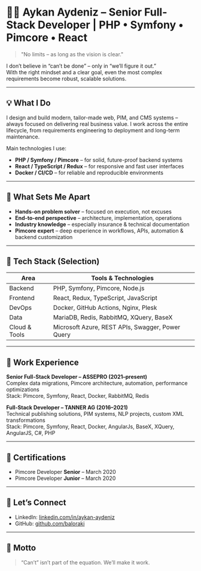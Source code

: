 # 👨‍💻 Aykan Aydeniz – Senior Full-Stack Developer | PHP • Symfony • Pimcore • React

> "No limits – as long as the vision is clear."

I don’t believe in “can’t be done” – only in “we’ll figure it out.”  
With the right mindset and a clear goal, even the most complex requirements become robust, scalable solutions.

---

## 💡 What I Do

I design and build modern, tailor-made web, PIM, and CMS systems – always focused on delivering real business value. I work across the entire lifecycle, from requirements engineering to deployment and long-term maintenance.

Main technologies I use:

- **PHP / Symfony / Pimcore** – for solid, future-proof backend systems
- **React / TypeScript / Redux** – for responsive and fast user interfaces
- **Docker / CI/CD** – for reliable and reproducible environments

---

## 🧠 What Sets Me Apart

- **Hands-on problem solver** – focused on execution, not excuses  
- **End-to-end perspective** – architecture, implementation, operations  
- **Industry knowledge** – especially insurance & technical documentation  
- **Pimcore expert** – deep experience in workflows, APIs, automation & backend customization  

---

## 🔧 Tech Stack (Selection)

| Area             | Tools & Technologies                           |
|------------------|-------------------------------------------------|
| Backend          | PHP, Symfony, Pimcore, Node.js                 |
| Frontend         | React, Redux, TypeScript, JavaScript           |
| DevOps           | Docker, GitHub Actions, Nginx, Plesk           |
| Data             | MariaDB, Redis, RabbitMQ, XQuery, BaseX        |
| Cloud & Tools    | Microsoft Azure, REST APIs, Swagger, Power Query |

---

## 📍 Work Experience

**Senior Full-Stack Developer – ASSEPRO (2021–present)**  
Complex data migrations, Pimcore architecture, automation, performance optimizations  
Stack: Pimcore, Symfony, React, Docker, RabbitMQ, Redis

**Full-Stack Developer – TANNER AG (2016–2021)**  
Technical publishing solutions, PIM systems, NLP projects, custom XML transformations  
Stack: Pimcore, Symfony, React, Docker, AngularJs, BaseX, XQuery, AngularJS, C#, PHP

---

## 📜 Certifications

- Pimcore Developer **Senior** – March 2020  
- Pimcore Developer **Junior** – March 2020

---

## 🤝 Let’s Connect

- LinkedIn: [linkedin.com/in/aykan-aydeniz](https://ch.linkedin.com/in/aykan-aydeniz)
- GitHub: [github.com/baloraki](https://github.com/baloraki)

---

## 🚀 Motto

> “Can’t” isn’t part of the equation. We’ll make it work.
